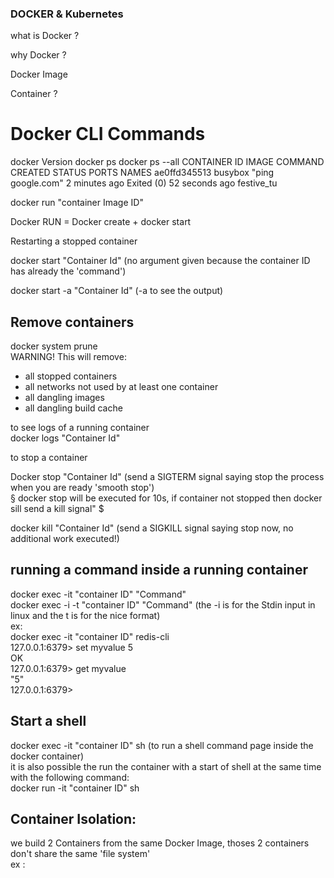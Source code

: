 ### DOCKER & Kubernetes ######

what is Docker ? 

why Docker ? 

Docker Image

Container ? 


# Docker CLI Commands
docker Version
docker ps
docker ps --all
CONTAINER ID        IMAGE               COMMAND             CREATED             STATUS                      PORTS               NAMES
ae0ffd345513        busybox             "ping google.com"   2 minutes ago       Exited (0) 52 seconds ago                       festive_tu

docker run "container Image ID"  

Docker RUN = Docker create + docker start  

Restarting a stopped container  

docker start "Container Id" (no argument given because the container ID has already the 'command')  

docker start -a "Container Id" (-a to see the output)   

## Remove containers  
docker system prune  
WARNING! This will remove:  
  - all stopped containers
  - all networks not used by at least one container
  - all dangling images
  - all dangling build cache
  
to see logs of a running container  
docker logs "Container Id"  

to stop a container  

Docker stop "Container Id" (send a SIGTERM signal saying stop the process when you are ready 'smooth stop')  
§ docker stop will be executed for 10s, if container not stopped then docker sill send a kill signal" $   

docker kill "Container Id" (send a SIGKILL signal saying stop now, no additional work executed!)  

## running a command inside a running container  
docker exec -it "container ID" "Command"  
docker exec -i -t "container ID" "Command" (the -i is for the Stdin input in linux and the t is for the nice format)  
ex:   
docker exec -it "container ID" redis-cli  
127.0.0.1:6379> set myvalue 5  
OK  
127.0.0.1:6379> get myvalue  
"5"  
127.0.0.1:6379>   

## Start a shell  
docker exec -it "container ID" sh (to run a shell command page inside the docker container)   
it is also possible the run the container with a start of shell at the same time with the following command:   
docker run -it "container ID" sh  

## Container Isolation:  
we build 2 Containers from the same Docker Image, thoses 2 containers don't share the same 'file system'  
ex :  


